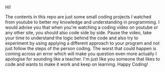 Hi!

The contents in this repo are just some small coding projects I watched from youtube to better my knowledge and understanding in programming.
I would advise you that when you're watching a coding video on youtube or any other site, you should also code side by side.
Pause the video, take your time to understand the logic behind the code and also try to experiment by using applying a different approach to your program and not just follow the steps of the person coding.
The worst that could happen is coming across an error which will make you question even more actually
I apologise for sounding like a teacher.
I'm just like you someone that likes to code and wants to make it work and keep on learning.
Happy Coding!
